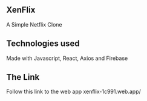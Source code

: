 ## XenFlix
A Simple Netflix Clone

## Technologies used
Made with Javascript, React, Axios and Firebase

## The Link
Follow this link to the web app
xenflix-1c991.web.app/
